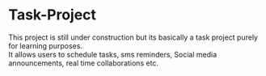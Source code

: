# Task-Project
<p> This project is still under construction but its basically a task project purely for learning purposes. <br>
It allows users to schedule tasks, sms reminders, Social media announcements, real time collaborations etc.</p>
